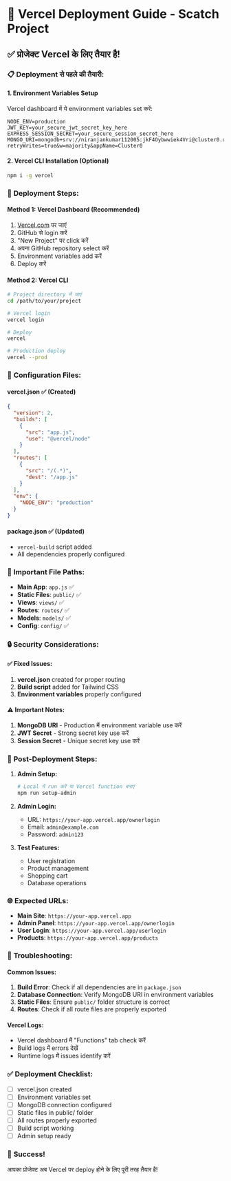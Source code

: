 # 🚀 Vercel Deployment Guide - Scatch Project

## ✅ प्रोजेक्ट Vercel के लिए तैयार है!

### 📋 **Deployment से पहले की तैयारी:**

#### 1. **Environment Variables Setup**
Vercel dashboard में ये environment variables set करें:

```
NODE_ENV=production
JWT_KEY=your_secure_jwt_secret_key_here
EXPRESS_SESSION_SECRET=your_secure_session_secret_here
MONGO_URI=mongodb+srv://niranjankumar112005:jkF4Oybwwiek4Vri@cluster0.ozyowe6.mongodb.net/scatch?retryWrites=true&w=majority&appName=Cluster0
```

#### 2. **Vercel CLI Installation (Optional)**
```bash
npm i -g vercel
```

### 🚀 **Deployment Steps:**

#### **Method 1: Vercel Dashboard (Recommended)**
1. [Vercel.com](https://vercel.com) पर जाएं
2. GitHub से login करें
3. "New Project" पर click करें
4. अपना GitHub repository select करें
5. Environment variables add करें
6. Deploy करें

#### **Method 2: Vercel CLI**
```bash
# Project directory में जाएं
cd /path/to/your/project

# Vercel login
vercel login

# Deploy
vercel

# Production deploy
vercel --prod
```

### 🔧 **Configuration Files:**

#### **vercel.json** ✅ (Created)
```json
{
  "version": 2,
  "builds": [
    {
      "src": "app.js",
      "use": "@vercel/node"
    }
  ],
  "routes": [
    {
      "src": "/(.*)",
      "dest": "/app.js"
    }
  ],
  "env": {
    "NODE_ENV": "production"
  }
}
```

#### **package.json** ✅ (Updated)
- `vercel-build` script added
- All dependencies properly configured

### 📁 **Important File Paths:**
- **Main App**: `app.js` ✅
- **Static Files**: `public/` ✅
- **Views**: `views/` ✅
- **Routes**: `routes/` ✅
- **Models**: `models/` ✅
- **Config**: `config/` ✅

### 🔒 **Security Considerations:**

#### ✅ **Fixed Issues:**
1. **vercel.json** created for proper routing
2. **Build script** added for Tailwind CSS
3. **Environment variables** properly configured

#### ⚠️ **Important Notes:**
1. **MongoDB URI** - Production में environment variable use करें
2. **JWT Secret** - Strong secret key use करें
3. **Session Secret** - Unique secret key use करें

### 🎯 **Post-Deployment Steps:**

1. **Admin Setup:**
   ```bash
   # Local में run करें या Vercel function बनाएं
   npm run setup-admin
   ```

2. **Admin Login:**
   - URL: `https://your-app.vercel.app/ownerlogin`
   - Email: `admin@example.com`
   - Password: `admin123`

3. **Test Features:**
   - User registration
   - Product management
   - Shopping cart
   - Database operations

### 🌐 **Expected URLs:**
- **Main Site**: `https://your-app.vercel.app`
- **Admin Panel**: `https://your-app.vercel.app/ownerlogin`
- **User Login**: `https://your-app.vercel.app/userlogin`
- **Products**: `https://your-app.vercel.app/products`

### 🚨 **Troubleshooting:**

#### **Common Issues:**
1. **Build Error**: Check if all dependencies are in `package.json`
2. **Database Connection**: Verify MongoDB URI in environment variables
3. **Static Files**: Ensure `public/` folder structure is correct
4. **Routes**: Check if all route files are properly exported

#### **Vercel Logs:**
- Vercel dashboard में "Functions" tab check करें
- Build logs में errors देखें
- Runtime logs में issues identify करें

### ✅ **Deployment Checklist:**
- [ ] vercel.json created
- [ ] Environment variables set
- [ ] MongoDB connection configured
- [ ] Static files in public/ folder
- [ ] All routes properly exported
- [ ] Build script working
- [ ] Admin setup ready

### 🎉 **Success!**
आपका प्रोजेक्ट अब Vercel पर deploy होने के लिए पूरी तरह तैयार है! 